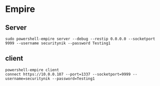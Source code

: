 Empire
========================

## Server 

    sudo powershell-empire server --debug --restip 0.0.0.0 --socketport 9999 --username securitynik --password Testing1

## client

    powershell-empire client
    connect https://10.0.0.107 --port=1337 --socketport=9999 --username=securitynik --password=Testing1